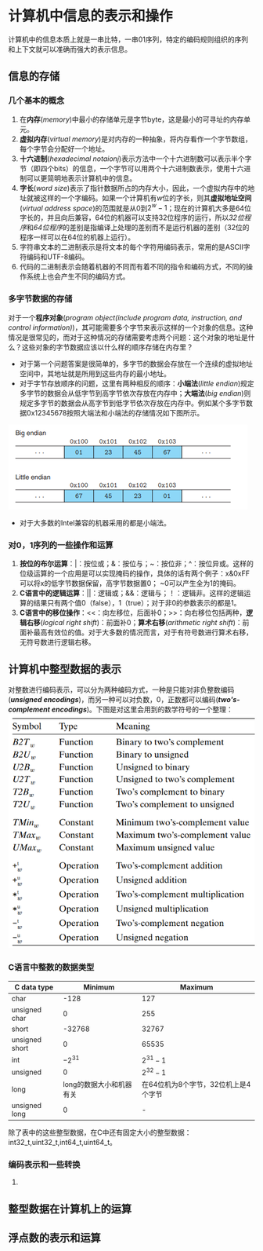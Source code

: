 # 计算机中信息的表示和操作

计算机中的信息本质上就是一串比特，一串01序列，特定的编码规则组织的序列和上下文就可以准确而强大的表示信息。

## 信息的存储

### 几个基本的概念
1. 在**内存**(*memory*)中最小的存储单元是字节byte，这是最小的可寻址的内存单元。
2. **虚拟内存**(*virtual memory*)是对内存的一种抽象，将内存看作一个字节数组，每个字节会分配好一个地址。
3. **十六进制**(*hexadecimal notaionj*)表示方法中一个十六进制数可以表示半个字节（即四个bits）的信息，一个字节可以用两个十六进制数表示，使用十六进制可以更简明地表示计算机中的信息。
4. **字长**(*word size*)表示了指针数据所占的内存大小，因此，一个虚拟内存中的地址就被这样的一个字编码。如果一个计算机有$w$位的字长，则其**虚拟地址空间**(*virtual address space*)的范围就是从$0$到$2^w-1$；现在的计算机大多是64位字长的，并且向后兼容，64位的机器可以支持32位程序的运行，所以*32位程序*和*64位程序*的差别是指编译上处理的差别而不是运行机器的差别（32位的程序一样可以在64位的机器上运行）。
5. 字符串文本的二进制表示是将文本的每个字符用编码表示，常用的是ASCII字符编码和UTF-8编码。
6. 代码的二进制表示会随着机器的不同而有着不同的指令和编码方式，不同的操作系统上也会产生不同的编码方式。

### 多字节数据的存储

对于一个**程序对象**(*program object(include program data, instruction, and control information)*)，其可能需要多个字节来表示这样的一个对象的信息。这种情况是很常见的，而对于这种情况的存储需要考虑两个问题：这个对象的地址是什么？这些对象的字节数据应该以什么样的顺序存储在内存里？
- 对于第一个问题答案是很简单的，多字节的数据会存放在一个连续的虚拟地址空间中，其地址就是所用到这些内存的最小地址。
- 对于字节存放顺序的问题，这里有两种相反的顺序：**小端法**(*little endian*)规定多字节的数据会从低字节到高字节依次存放在内存中；**大端法**(*big endian*)则规定多字节的数据会从高字节到低字节依次存放在内存中。例如某个多字节数据0x12345678按照大端法和小端法的存储情况如下图所示。

![](pic/2022-07-07-09-52-06.png)
- 对于大多数的Intel兼容的机器采用的都是小端法。

### 对0，1序列的一些操作和运算
1. **按位的布尔运算**：|：按位或；&：按位与；~：按位非；^：按位异或。这样的位级运算的一个应用是可以实现掩码的操作，具体的话有两个例子：x&0xFF可以将x的低字节数据保留，高字节数据置0； ~0可以产生全为1的掩码。
2. **C语言中的逻辑运算**：||：逻辑或；&&：逻辑与；！：逻辑非。这样的逻辑运算的结果只有两个值0（false），1（true）；对于非0的参数表示的都是1。
3. **C语言中的移位操作**：<<：向左移位，后面补0；>>：向右移位包括两种，**逻辑右移**(*logical right shift*)：前面补0；**算术右移**(*arithmetic right shift*)：前面补最高有效位的值。对于大多数的情况而言，对于有符号数进行算术右移，无符号数进行逻辑右移。


## 计算机中整型数据的表示

对整数进行编码表示，可以分为两种编码方式，一种是只能对非负整数编码(***unsigned encodings***)，而另一种可以对负数，0，正数都可以编码(***two's-complement encodings***)。下图是对这里会用到的数学符号的一个整理：
![](pic/2022-07-07-18-13-02.png)

### C语言中整数的数据类型
|C data type |Minimum|Maximum|
|---|---|----|
|char|-128|127|
|unsigned char|0|255|
|short|-32768|32767|
|unsigned short|0|65535|
|int|$-2^{31}$|$2^{31}-1$|
|unsigned|0|$2^{32}-1$|
|long|long的数据大小和机器有关|在64位机为8个字节，32位机上是4个字节|
|unsigned long|0|-|
除了表中的这些整型数据，在C中还有固定大小的整型数据：int32_t,uint32_t,int64_t,uint64_t。

### 编码表示和一些转换
1. 
## 整型数据在计算机上的运算

## 浮点数的表示和运算
